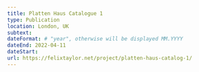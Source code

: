 ```yaml
---
title: Platten Haus Catalogue 1
type: Publication
location: London, UK
subtext: 
dateFormat: # "year", otherwise will be displayed MM.YYYY
dateEnd: 2022-04-11
dateStart:
url: https://felixtaylor.net/project/platten-haus-catalog-1/
---
```

